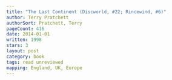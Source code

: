 ```yaml
---
title: "The Last Continent (Discworld, #22; Rincewind, #6)"
author: Terry Pratchett
authorSort: Pratchett, Terry
pageCount: 416
date: 2014-01-01
written: 1998
stars: 3
layout: post
category: book
tags: read unreviewed
mapping: England, UK, Europe
---
```

